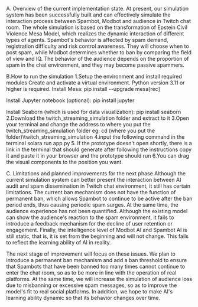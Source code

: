 A. Overview of the current implementation state.
At present, our simulation system has been successfully built and can effectively simulate the interaction process between Spambot, Modbot and audience in Twitch chat room. The whole simulation is based on the transformation of Epstein Civil Violence Mesa Model, which realizes the dynamic interaction of different types of agents. Spambot's behavior is affected by spam demand, registration difficulty and risk control awareness. They will choose when to post spam, while Modbot determines whether to ban by comparing the field of view and IQ. The behavior of the audience depends on the proportion of spam in the chat environment, and they may become passive spammers.


B.How to run the simulation
1.Setup the environment and install required modules
Create and activate a virtual environment. Python version 3.11 or higher is required.
Install Mesa:
pip install --upgrade mesa[rec] 


Install Jupyter notebook (optional):
pip install jupyter


Install Seaborn (which is used for data visualization):
pip install seaborn
2.Download the twitch_streaming_simulation folder and extract to it
3.Open your terminal and change the address to where you put the twitch_streaming_simulation folder
eg:        cd (where you put the folder)\twitch_streaming_simulation
4.input the following command in the terminal
solara run app.py
5. If the prototype doesn't open shortly, there is a link in the terminal that should generate after following the instructions copy it and paste it in your browser and the prototype should run 
6.You can drag the visual components to the position you want.


C. Limitations and planned improvements for the next phase
Although the current simulation system can better present the interaction between AI audit and spam dissemination in Twitch chat environment, it still has certain limitations. The current ban mechanism does not have the function of permanent ban, which allows Spambot to continue to be active after the ban period ends, thus causing periodic spam surges. At the same time, the audience experience has not been quantified. Although the existing model can show the audience's reaction to the spam environment, it fails to introduce a feedback mechanism for the decline of user retention or engagement. Finally, the intelligence level of Modbot AI and Spambot AI is still static, that is, it is set from the beginning and will not change. This fails to reflect the learning ability of AI in reality.


The next stage of improvement will focus on these issues. We plan to introduce a permanent ban mechanism and add a ban threshold to ensure that Spambots that have been banned too many times cannot continue to enter the chat room, so as to be more in line with the operation of real platforms. At the same time, we will increase the simulation of audience loss due to misbanning or excessive spam messages, so as to improve the model's fit to real social platforms. In addition, we hope to make AI's learning ability dynamic so that its behavior changes over time.
